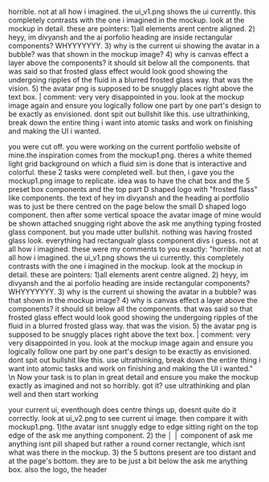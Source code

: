 horrible. not at all how i imagined. the ui_v1.png shows the ui currently. this completely contrasts with the one i imagined in the mockup. look at the mockup in detail. these are pointers: 1)all elements arent centre aligned. 2) heyy, im divyansh and the ai porfolio heading are inside rectangular components? WHYYYYYYY. 3) why is the current ui showing the avatar in a bubble? was that shown in the mockup image? 4) why is canvas effect a layer above the components? it should sit below all the components. that was said so that frosted glass effect would look good showing the undergoing ripples of the fluid in a blurred frosted glass way. that was the vision. 5) the avatar png is supposed to be snuggly places right above the text box. | comment: very very disappointed in you. look at the mockup image again and ensure you logically follow one part by one part's design to be exactly as envisioned. dont spit out bullshit like this. use ultrathinking, break down the entire thing i want into atomic tasks and work on finishing and making the UI i wanted.

you were cut off. you were working on the current portfolio website of mine.the inspiration comes from the mockup1.png. theres a white themed light grid background on which a fluid sim is done that is interactive and colorful. these 2 tasks were completed well. but then, i 
  gave you the mockup1.png image to replicate. idea was to have the chat box and the 5 preset box components and the top part D shaped logo with "frosted flass" like components. the text of hey im divyansh and the heading ai portfolio was to just be there centred on the page 
  below the small D shaped logo component. then after some vertical spoace the avatar image of mine would be shown attached snugging right above the ask me anything typing frosted glass component. but you made utter bullshit. nothing was having frosted glass look. everything 
  had rectangualr glass component divs i guess. not at all how i imagined. these were my comments to you exactly: "horrible. not at all how i imagined. the ui_v1.png shows the ui currently. this completely contrasts with the one i imagined in the mockup. look at the mockup in
   detail. these are pointers: 1)all elements arent centre aligned. 2) heyy, im divyansh and the ai porfolio heading are inside rectangular components? WHYYYYYYY. 3) why is the current ui showing the avatar in a bubble? was that shown in the mockup image? 4) why is canvas 
  effect a layer above the components? it should sit below all the components. that was said so that frosted glass effect would look good showing the undergoing ripples of the fluid in a blurred frosted glass way. that was the vision. 5) the avatar png is supposed to be 
  snuggly places right above the text box. | comment: very very disappointed in you. look at the mockup image again and ensure you logically follow one part by one part's design to be exactly as envisioned. dont spit out bullshit like this. use ultrathinking, break down the 
  entire thing i want into atomic tasks and work on finishing and making the UI i wanted." \n Now your task is to plan in great detail and ensure you make the mockup exactly as imagined and not so horribly. got it? use ultrathinking and plan well and then start working


  your current ui, eventhough does centre things up, doesnt quite do it correctly. look at ui_v2.png to see current ui image. then compare it with mockup1.png. 1)the avatar isnt snuggly edge to edge sitting right on the top edge of the ask me anything component. 2) the         │
│   component of ask me anything isnt pill shaped but rather a round corner rectangle, which isnt what was there in the mockup. 3) the 5 buttons present are too distant and at the page's bottom. they are to be just a bit below the ask me anything box. also the logo, the header 